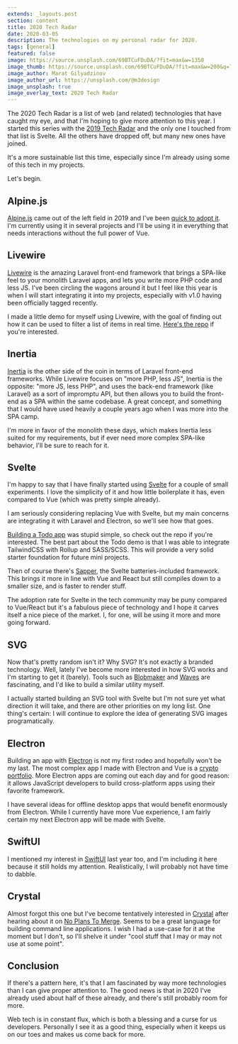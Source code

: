 ```yaml
---
extends: _layouts.post
section: content
title: 2020 Tech Radar
date: 2020-03-05
description: The technologies on my personal radar for 2020.
tags: [general]
featured: false
image: https://source.unsplash.com/69BTCuFDuDA/?fit=max&w=1350
image_thumb: https://source.unsplash.com/69BTCuFDuDA/?fit=max&w=200&q=75
image_author: Marat Gilyadzinov
image_author_url: https://unsplash.com/@m3design
image_unsplash: true
image_overlay_text: 2020 Tech Radar
---
```


The 2020 Tech Radar is a list of web (and related) technologies that have caught my eye, and that I'm hoping to give more attention to this year.  I started this series with the [2019 Tech Radar](/blog/2019-tech-radar/) and the only one I touched from that list is Svelte. All the others have dropped off, but many new ones have joined.

It's a more sustainable list this time, especially since I'm already using some of this tech in my projects.
 
Let's begin.

## Alpine.js

[Alpine.js](https://github.com/alpinejs/alpine) came out of the left field in 2019 and I've been [quick to adopt it](/blog/build-signup-form-with-alpinejs/). I'm currently using it in several projects and I'll be using it in everything that needs interactions without the full power of Vue.

## Livewire

[Livewire](https://laravel-livewire.com/) is the amazing Laravel front-end framework that brings a SPA-like feel to your monolith Laravel apps, and lets you write more PHP code and less JS. I've been circling the wagons around it but I feel like this year is when I will start integrating it into my projects, especially with v1.0 having been officially tagged recently. 

I made a little demo for myself using Livewire, with the goal of finding out how it can be used to filter a list of items in real time. [Here's the repo](https://github.com/breadthe/laravel-livewire-demo) if you're interested.

## Inertia

[Inertia](https://inertiajs.com/) is the other side of the coin in terms of Laravel front-end frameworks. While Livewire focuses on "more PHP, less JS", Inertia is the opposite: "more JS, less PHP", and uses the back-end framework (like Laravel) as a sort of impromptu API, but then allows you to build the front-end as a SPA within the same codebase. A great concept, and something that I would have used heavily a couple years ago when I was more into the SPA camp.

I'm more in favor of the monolith these days, which makes Inertia less suited for my requirements, but if ever need more complex SPA-like behavior, I'll be sure to reach for it. 

## Svelte

I'm happy to say that I have finally started using [Svelte](https://svelte.dev/) for a couple of small experiments. I love the simplicity of it and how little boilerplate it has, even compared to Vue (which was pretty simple already).

I am seriously considering replacing Vue with Svelte, but my main concerns are integrating it with Laravel and Electron, so we'll see how that goes.

[Building a Todo app](https://github.com/breadthe/svelte-todo) was stupid simple, so check out the repo if you're interested. The best part about the Todo demo is that I was able to integrate TailwindCSS with Rollup and SASS/SCSS. This will provide a very solid starter foundation for future mini projects.

Then of course there's [Sapper](https://sapper.svelte.dev/), the Svelte batteries-included framework. This brings it more in line with Vue and React but still compiles down to a smaller size, and is faster to render stuff.

The adoption rate for Svelte in the tech community may be puny compared to Vue/React but it's a fabulous piece of technology and I hope it carves itself a nice piece of the market. I, for one, will be using it more and more going forward. 

## SVG

Now that's pretty random isn't it? Why SVG? It's not exactly a branded technology. Well, lately I've become more interested in how SVG works and I'm starting to get it (barely). Tools such as [Blobmaker](https://www.blobmaker.app/) and [Waves](https://getwaves.io/) are fascinating, and I'd like to build a similar utility myself. 

I actually started building an SVG tool with Svelte but I'm not sure yet what direction it will take, and there are other priorities on my long list. One thing's certain: I will continue to explore the idea of generating SVG images programatically.

## Electron

Building an app with [Electron](https://www.electronjs.org/) is not my first rodeo and hopefully won't be my last. The most complex app I made with Electron and Vue is a [crypto portfolio](https://github.com/breadthe/folio). More Electron apps are coming out each day and for good reason: it allows JavaScript developers to build cross-platform apps using their favorite framework.

I have several ideas for offline desktop apps that would benefit enormously from Electron. While I currently have more Vue experience, I am fairly certain my next Electron app will be made with Svelte.

## SwiftUI

I mentioned my interest in [SwiftUI](https://developer.apple.com/xcode/swiftui/) last year too, and I'm including it here because it still holds my attention. Realistically, I will probably not have time to dabble.

## Crystal

Almost forgot this one but I've become tentatively interested in [Crystal](https://crystal-lang.org/) after hearing about it on [No Plans To Merge](@noplanstomerge). Seems to be a great language for building command line applications. I wish I had a use-case for it at the moment but I don't, so I'll shelve it under "cool stuff that I may or may not use at some point".

## Conclusion

If there's a pattern here, it's that I am fascinated by way more technologies than I can give proper attention to. The good news is that in 2020 I've already used about half of these already, and there's still probably room for more.  

Web tech is in constant flux, which is both a blessing and a curse for us developers. Personally I see it as a good thing, especially when it keeps us on our toes and makes us come back for more.
